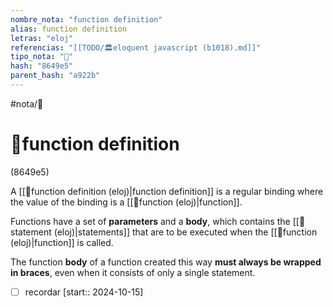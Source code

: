 ```yaml
---
nombre_nota: "function definition"
alias: function definition
letras: "eloj"
referencias: "[[TODO/🏛️eloquent javascript (b1018).md]]"
tipo_nota: "📑"
hash: "8649e5"
parent_hash: "a922b"
---
```


#nota/📑

# 📑function definition
<div class="hash">(8649e5)</div>

A [[📑function definition (eloj)|function definition]] is a regular binding where the value of the binding is
a [[📑function (eloj)|function]]. 


Functions have a set of __parameters__  and a __body__, which contains the [[📑statement (eloj)|statements]] that are to be executed when the [[📑function (eloj)|function]] is called.

The function __body__ of a function created this way __must always be wrapped in
braces__, even when it consists of only a single statement.

- [ ] recordar  [start:: 2024-10-15]
